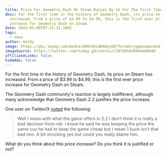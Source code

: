 ```yaml
---
title: Price For Geometry Dash On Steam Raises By $1 For The First Time Ever
desc: For the first time in the history of Geometry Dash, its price on Steam has
  increased. From a price of $3.99 to $4.99, this is the first ever price
  increase for Geometry Dash on Steam.
date: 2024-05-08T07:21:31.100Z
tags:
  - news
author: moldy
image: https://pbs.twimg.com/media/GM8r05LW8AAyyhD?format=jpg&name=medium
imageSource: https://twitter.com/today_gd/status/1787695820944408948
affiliateLinks: false
hideAds: false
---
```

For the first time in the history of Geometry Dash, its price on Steam has increased. From a price of $3.99 to $4.99, this is the first ever price increase for Geometry Dash on Steam.

The Geometry Dash community's reaction is largely indifferent, although many acknowledge that Geometry Dash 2.2 justifies the price increase.

One user on Twitter/X [noted](https://twitter.com/vasilyn2/status/1787697598427488261) the following:

> Well I mean with what the game offers in 2.2 I don’t think it is really a bad decision from rob. I know he said he was keeping the price the same cuz he had to keep the game cheap but I mean 1 buck isn’t that bad imo. A bit shocking yes but could you really blame him.

What do you think about this price increase? Do you think it is justified or not?